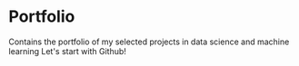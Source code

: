 # Portfolio
Contains the portfolio of my selected projects in data science and machine learning
Let's start with Github!

